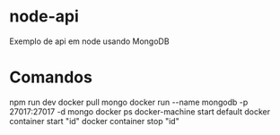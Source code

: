 # node-api
Exemplo de api em node usando MongoDB

# Comandos
npm run dev
docker pull mongo
docker run --name mongodb -p 27017:27017 -d mongo
docker ps
docker-machine start default
docker container start "id"
docker container stop "id"
